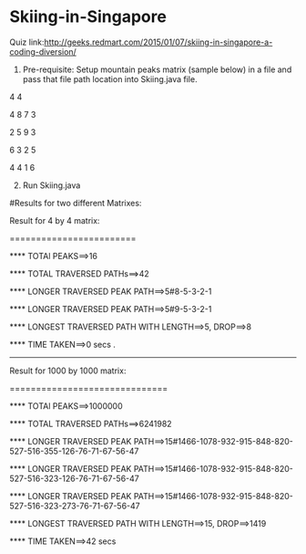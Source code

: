 # Skiing-in-Singapore
Quiz link:http://geeks.redmart.com/2015/01/07/skiing-in-singapore-a-coding-diversion/ 

1. Pre-requisite: Setup mountain peaks matrix (sample below) in a file and pass that file path location into Skiing.java file.

  4 4
  
  4 8 7 3
  
  2 5 9 3
  
  6 3 2 5
  
  4 4 1 6
  

2. Run Skiing.java


#Results for two different Matrixes:

  Result for 4 by 4 matrix:
  
  ========================
  
  **** TOTAl PEAKS==>16
  
  **** TOTAL TRAVERSED PATHs==>42
  
  **** LONGER TRAVERSED PEAK PATH==>5#8-5-3-2-1
  
  **** LONGER TRAVERSED PEAK PATH==>5#9-5-3-2-1
  
  **** LONGEST TRAVERSED PATH WITH LENGTH==>5, DROP==>8
  
  **** TIME TAKEN==>0 secs
  .
  
  *******************************************************
  
  

  Result for 1000 by 1000 matrix:
  
  ==============================
  
  **** TOTAl PEAKS==>1000000
  
  **** TOTAL TRAVERSED PATHs==>6241982
  
  **** LONGER TRAVERSED PEAK PATH==>15#1466-1078-932-915-848-820-527-516-355-126-76-71-67-56-47
  
  **** LONGER TRAVERSED PEAK PATH==>15#1466-1078-932-915-848-820-527-516-323-126-76-71-67-56-47
  
  **** LONGER TRAVERSED PEAK PATH==>15#1466-1078-932-915-848-820-527-516-323-273-76-71-67-56-47
  
  **** LONGEST TRAVERSED PATH WITH LENGTH==>15, DROP==>1419
  
  **** TIME TAKEN==>42 secs
  
